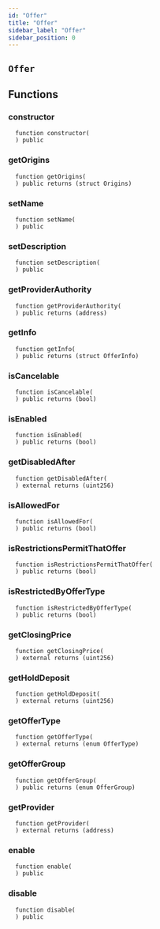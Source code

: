 ```yaml
---
id: "Offer"
title: "Offer"
sidebar_label: "Offer"
sidebar_position: 0
---
```

[Ballot]: Ballot.md#Ballot
[Ballot-superpro-contract-ISuperpro]: Ballot.md#Ballot-superpro-contract-ISuperpro
[Ballot-info-struct-BallotInfo]: Ballot.md#Ballot-info-struct-BallotInfo
[Ballot-voters-struct-VoterInfo--]: Ballot.md#Ballot-voters-struct-VoterInfo--
[Ballot-userVote-mapping-address----uint256-]: Ballot.md#Ballot-userVote-mapping-address----uint256-
[Ballot-constructor-address-address-uint256-struct-ModifyRequest-]: Ballot.md#Ballot-constructor-address-address-uint256-struct-ModifyRequest-
[Ballot-vote-bool-]: Ballot.md#Ballot-vote-bool-
[Ballot-getInfo--]: Ballot.md#Ballot-getInfo--
[Ballot-setState-enum-BallotState-enum-BallotStateReason-]: Ballot.md#Ballot-setState-enum-BallotState-enum-BallotStateReason-
[Ballot-NewVote-address-bool-]: Ballot.md#Ballot-NewVote-address-bool-
[Offer]: #Offer
[Offer-onlyProviderActionAccount--]: #Offer-onlyProviderActionAccount--
[Offer-superpro-contract-ISuperpro]: #Offer-superpro-contract-ISuperpro
[Offer-providers-contract-IProviderRegistry]: #Offer-providers-contract-IProviderRegistry
[Offer-valueOffersFactory-contract-IValueOffersFactory]: #Offer-valueOffersFactory-contract-IValueOffersFactory
[Offer-provider-address]: #Offer-provider-address
[Offer-externalId-bytes32]: #Offer-externalId-bytes32
[Offer-info-struct-OfferInfo]: #Offer-info-struct-OfferInfo
[Offer-origins-struct-Origins]: #Offer-origins-struct-Origins
[Offer-restrictions-mapping-enum-OfferType----struct-AddressHashSet-]: #Offer-restrictions-mapping-enum-OfferType----struct-AddressHashSet-
[Offer-typesRestrictions-mapping-enum-OfferType----bool-]: #Offer-typesRestrictions-mapping-enum-OfferType----bool-
[Offer-constructor-address-address-address-struct-OfferInfo-bytes32-]: #Offer-constructor-address-address-address-struct-OfferInfo-bytes32-
[Offer-getOrigins--]: #Offer-getOrigins--
[Offer-setName-string-]: #Offer-setName-string-
[Offer-setDescription-string-]: #Offer-setDescription-string-
[Offer-getProviderAuthority--]: #Offer-getProviderAuthority--
[Offer-getInfo--]: #Offer-getInfo--
[Offer-isCancelable--]: #Offer-isCancelable--
[Offer-isEnabled--]: #Offer-isEnabled--
[Offer-getDisabledAfter--]: #Offer-getDisabledAfter--
[Offer-isAllowedFor-address-]: #Offer-isAllowedFor-address-
[Offer-isRestrictionsPermitThatOffer-address-]: #Offer-isRestrictionsPermitThatOffer-address-
[Offer-isRestrictedByOfferType-enum-OfferType-]: #Offer-isRestrictedByOfferType-enum-OfferType-
[Offer-getClosingPrice-uint256-uint256-]: #Offer-getClosingPrice-uint256-uint256-
[Offer-getHoldDeposit--]: #Offer-getHoldDeposit--
[Offer-getOfferType--]: #Offer-getOfferType--
[Offer-getOfferGroup--]: #Offer-getOfferGroup--
[Offer-getProvider--]: #Offer-getProvider--
[Offer-enable--]: #Offer-enable--
[Offer-disable--]: #Offer-disable--
[OffersFactory]: OffersFactory.md#OffersFactory
[OffersFactory-superpro-contract-ISuperpro]: OffersFactory.md#OffersFactory-superpro-contract-ISuperpro
[OffersFactory-offers-address--]: OffersFactory.md#OffersFactory-offers-address--
[OffersFactory-offersProvider-mapping-address----address-]: OffersFactory.md#OffersFactory-offersProvider-mapping-address----address-
[OffersFactory-constructor-address-]: OffersFactory.md#OffersFactory-constructor-address-
[OffersFactory-create-address-struct-OfferInfo-bytes32-]: OffersFactory.md#OffersFactory-create-address-struct-OfferInfo-bytes32-
[OffersFactory-getOffers--]: OffersFactory.md#OffersFactory-getOffers--
[OffersFactory-getOffersProvider-address-]: OffersFactory.md#OffersFactory-getOffersProvider-address-
[OffersFactory-OfferCreated-address-]: OffersFactory.md#OffersFactory-OfferCreated-address-
[Order]: Order.md#Order
[Order-onlyProviderActionAccount--]: Order.md#Order-onlyProviderActionAccount--
[Order-onlyConsumer--]: Order.md#Order-onlyConsumer--
[Order-parentOrder-address]: Order.md#Order-parentOrder-address
[Order-consumer-address]: Order.md#Order-consumer-address
[Order-startDate-uint256]: Order.md#Order-startDate-uint256
[Order-subOrders-address--]: Order.md#Order-subOrders-address--
[Order-externalId-bytes32]: Order.md#Order-externalId-bytes32
[Order-orderInfo-struct-OrderInfo]: Order.md#Order-orderInfo-struct-OrderInfo
[Order-orderResult-struct-OrderResult]: Order.md#Order-orderResult-struct-OrderResult
[Order-offerType-enum-OfferType]: Order.md#Order-offerType-enum-OfferType
[Order-origins-struct-Origins]: Order.md#Order-origins-struct-Origins
[Order-superpro-contract-ISuperpro]: Order.md#Order-superpro-contract-ISuperpro
[Order-changeWithdrawn-bool]: Order.md#Order-changeWithdrawn-bool
[Order-profitWithdrawn-bool]: Order.md#Order-profitWithdrawn-bool
[Order-suborderGroupCount-mapping-enum-OfferGroup----uint256-]: Order.md#Order-suborderGroupCount-mapping-enum-OfferGroup----uint256-
[Order-inputOffersTypesCount-mapping-enum-OfferType----uint256-]: Order.md#Order-inputOffersTypesCount-mapping-enum-OfferType----uint256-
[Order-constructor-address-address-address-struct-OrderInfo-uint256-bool-bytes32-]: Order.md#Order-constructor-address-address-address-struct-OrderInfo-uint256-bool-bytes32-
[Order-getOrigins--]: Order.md#Order-getOrigins--
[Order-start--]: Order.md#Order-start--
[Order-updateStatusFromSuborders-address-enum-OrderStatus-]: Order.md#Order-updateStatusFromSuborders-address-enum-OrderStatus-
[Order-complete-enum-OrderStatus-string-string-]: Order.md#Order-complete-enum-OrderStatus-string-string-
[Order-cancelOrder--]: Order.md#Order-cancelOrder--
[Order-isCompleted--]: Order.md#Order-isCompleted--
[Order-isReadyForProcessing--]: Order.md#Order-isReadyForProcessing--
[Order-setProcessingStatus--]: Order.md#Order-setProcessingStatus--
[Order-updateStatus-enum-OrderStatus-uint256-]: Order.md#Order-updateStatus-enum-OrderStatus-uint256-
[Order-getOrderInfo--]: Order.md#Order-getOrderInfo--
[Order-getOrderResult--]: Order.md#Order-getOrderResult--
[Order-getSubOrders--]: Order.md#Order-getSubOrders--
[Order-getChangeWithdrawn--]: Order.md#Order-getChangeWithdrawn--
[Order-getProfitWithdrawn--]: Order.md#Order-getProfitWithdrawn--
[Order-getConsumer--]: Order.md#Order-getConsumer--
[Order-getOrderPrice--]: Order.md#Order-getOrderPrice--
[Order-getParentOrder--]: Order.md#Order-getParentOrder--
[Order-createSubOrder-struct-OrderInfo-bool-bytes32-]: Order.md#Order-createSubOrder-struct-OrderInfo-bool-bytes32-
[Order-withdrawProfit--]: Order.md#Order-withdrawProfit--
[Order-withdrawChange--]: Order.md#Order-withdrawChange--
[Order-getExteranlId--]: Order.md#Order-getExteranlId--
[Order-OrderStatusUpdated-address-enum-OrderStatus-]: Order.md#Order-OrderStatusUpdated-address-enum-OrderStatus-
[Order-SubOrderCreated-address-]: Order.md#Order-SubOrderCreated-address-
[OrdersFactory]: OrdersFactory.md#OrdersFactory
[OrdersFactory-onlyOrder-uint256-]: OrdersFactory.md#OrdersFactory-onlyOrder-uint256-
[OrdersFactory-orderConsumer-mapping-address----address-]: OrdersFactory.md#OrdersFactory-orderConsumer-mapping-address----address-
[OrdersFactory-orderHoldDeposits-mapping-address----uint256-]: OrdersFactory.md#OrdersFactory-orderHoldDeposits-mapping-address----uint256-
[OrdersFactory-orderBlockingSuborders-mapping-address----mapping-address----uint256--]: OrdersFactory.md#OrdersFactory-orderBlockingSuborders-mapping-address----mapping-address----uint256--
[OrdersFactory-orderBlockingSubordersCount-mapping-address----uint256-]: OrdersFactory.md#OrdersFactory-orderBlockingSubordersCount-mapping-address----uint256-
[OrdersFactory-allOrders-address--]: OrdersFactory.md#OrdersFactory-allOrders-address--
[OrdersFactory-superpro-contract-ISuperpro]: OrdersFactory.md#OrdersFactory-superpro-contract-ISuperpro
[OrdersFactory-constructor-address-]: OrdersFactory.md#OrdersFactory-constructor-address-
[OrdersFactory-create-struct-OrderInfo-uint256-bool-bytes32-]: OrdersFactory.md#OrdersFactory-create-struct-OrderInfo-uint256-bool-bytes32-
[OrdersFactory-refillOrder-address-uint256-]: OrdersFactory.md#OrdersFactory-refillOrder-address-uint256-
[OrdersFactory-addSubOrder-address-uint256-struct-OrderInfo-bool-bytes32-]: OrdersFactory.md#OrdersFactory-addSubOrder-address-uint256-struct-OrderInfo-bool-bytes32-
[OrdersFactory-onOrderCompleted-address-bool-]: OrdersFactory.md#OrdersFactory-onOrderCompleted-address-bool-
[OrdersFactory-transferProfit-uint256-address-]: OrdersFactory.md#OrdersFactory-transferProfit-uint256-address-
[OrdersFactory-transferChange-uint256-]: OrdersFactory.md#OrdersFactory-transferChange-uint256-
[OrdersFactory-isValidOrder-address-]: OrdersFactory.md#OrdersFactory-isValidOrder-address-
[OrdersFactory-listAll--]: OrdersFactory.md#OrdersFactory-listAll--
[OrdersFactory-getOrderHoldDeposit-address-]: OrdersFactory.md#OrdersFactory-getOrderHoldDeposit-address-
[OrdersFactory-getOrderBlockingSubordersCount-address-]: OrdersFactory.md#OrdersFactory-getOrderBlockingSubordersCount-address-
[OrdersFactory-OrderCreated-address-]: OrdersFactory.md#OrdersFactory-OrderCreated-address-
[Provider]: Provider.md#Provider
[Provider-onlyAuthority--]: Provider.md#Provider-onlyAuthority--
[Provider-onlyTeeOffersFactory--]: Provider.md#Provider-onlyTeeOffersFactory--
[Provider-onlyOffersFactory--]: Provider.md#Provider-onlyOffersFactory--
[Provider-superpro-contract-ISuperpro]: Provider.md#Provider-superpro-contract-ISuperpro
[Provider-auth-address]: Provider.md#Provider-auth-address
[Provider-externalId-bytes32]: Provider.md#Provider-externalId-bytes32
[Provider-violationRate-uint256]: Provider.md#Provider-violationRate-uint256
[Provider-offers-struct-ProviderOffers]: Provider.md#Provider-offers-struct-ProviderOffers
[Provider-info-struct-ProviderInfo]: Provider.md#Provider-info-struct-ProviderInfo
[Provider-origins-struct-Origins]: Provider.md#Provider-origins-struct-Origins
[Provider-constructor-address-address-struct-ProviderInfo-bytes32-]: Provider.md#Provider-constructor-address-address-struct-ProviderInfo-bytes32-
[Provider-getOrigins--]: Provider.md#Provider-getOrigins--
[Provider-addOffer-address-]: Provider.md#Provider-addOffer-address-
[Provider-setOfferState-bool-uint256-]: Provider.md#Provider-setOfferState-bool-uint256-
[Provider-modify-struct-ProviderInfo-]: Provider.md#Provider-modify-struct-ProviderInfo-
[Provider-incrViolationRate--]: Provider.md#Provider-incrViolationRate--
[Provider-gc--]: Provider.md#Provider-gc--
[Provider-getAuth--]: Provider.md#Provider-getAuth--
[Provider-getTokenReceiver--]: Provider.md#Provider-getTokenReceiver--
[Provider-getActionAccount--]: Provider.md#Provider-getActionAccount--
[Provider-getInfo--]: Provider.md#Provider-getInfo--
[Provider-getViolationRate--]: Provider.md#Provider-getViolationRate--
[Provider-getTargetSecDepo-uint256-]: Provider.md#Provider-getTargetSecDepo-uint256-
[Provider-valueEnabledRecently--]: Provider.md#Provider-valueEnabledRecently--
[Provider-teeEnabledRecently--]: Provider.md#Provider-teeEnabledRecently--
[Provider-getValueOffers--]: Provider.md#Provider-getValueOffers--
[Provider-getTeeOffers--]: Provider.md#Provider-getTeeOffers--
[Provider-hasEnabledOffers--]: Provider.md#Provider-hasEnabledOffers--
[Provider-getOffersState--]: Provider.md#Provider-getOffersState--
[Provider-getExteranlId--]: Provider.md#Provider-getExteranlId--
[ProviderRegistry]: ProviderRegistry.md#ProviderRegistry
[ProviderRegistry-onlyNotRegistred--]: ProviderRegistry.md#ProviderRegistry-onlyNotRegistred--
[ProviderRegistry-onlyConsensus--]: ProviderRegistry.md#ProviderRegistry-onlyConsensus--
[ProviderRegistry-superpro-contract-ISuperpro]: ProviderRegistry.md#ProviderRegistry-superpro-contract-ISuperpro
[ProviderRegistry-providersInfo-mapping-address----address-]: ProviderRegistry.md#ProviderRegistry-providersInfo-mapping-address----address-
[ProviderRegistry-providersInfoList-address--]: ProviderRegistry.md#ProviderRegistry-providersInfoList-address--
[ProviderRegistry-constructor-address-]: ProviderRegistry.md#ProviderRegistry-constructor-address-
[ProviderRegistry-register-struct-ProviderInfo-bytes32-]: ProviderRegistry.md#ProviderRegistry-register-struct-ProviderInfo-bytes32-
[ProviderRegistry-get-address-]: ProviderRegistry.md#ProviderRegistry-get-address-
[ProviderRegistry-refillSecurityDepo-uint256-]: ProviderRegistry.md#ProviderRegistry-refillSecurityDepo-uint256-
[ProviderRegistry-returnSecurityDepo-uint256-]: ProviderRegistry.md#ProviderRegistry-returnSecurityDepo-uint256-
[ProviderRegistry-listAll--]: ProviderRegistry.md#ProviderRegistry-listAll--
[ProviderRegistry-checkRegistration-address-]: ProviderRegistry.md#ProviderRegistry-checkRegistration-address-
[ProviderRegistry-hasEnoughSecurityDeposit-address-]: ProviderRegistry.md#ProviderRegistry-hasEnoughSecurityDeposit-address-
[ProviderRegistry-chargePenalty-address-uint256-]: ProviderRegistry.md#ProviderRegistry-chargePenalty-address-uint256-
[ProviderRegistry-getSecurityDeposit-address-]: ProviderRegistry.md#ProviderRegistry-getSecurityDeposit-address-
[ProviderRegistry-ProviderRegistred-address-]: ProviderRegistry.md#ProviderRegistry-ProviderRegistred-address-
[Ratings]: Ratings.md#Ratings
[Staking]: Staking.md#Staking
[Staking-superpro-contract-ISuperpro]: Staking.md#Staking-superpro-contract-ISuperpro
[Staking-stakes-mapping-address----struct-StakeInfo-]: Staking.md#Staking-stakes-mapping-address----struct-StakeInfo-
[Staking-userLockedTokens-mapping-address----mapping-enum-ContractName----struct-LockedTokens--]: Staking.md#Staking-userLockedTokens-mapping-address----mapping-enum-ContractName----struct-LockedTokens--
[Staking-constructor-address-]: Staking.md#Staking-constructor-address-
[Staking-stake-uint256-]: Staking.md#Staking-stake-uint256-
[Staking-stakeFor-address-uint256-]: Staking.md#Staking-stakeFor-address-uint256-
[Staking-unstake-uint256-]: Staking.md#Staking-unstake-uint256-
[Staking-lock-address-uint256-uint256-]: Staking.md#Staking-lock-address-uint256-uint256-
[Staking-unlock-address-uint256-]: Staking.md#Staking-unlock-address-uint256-
[Staking-confiscateFrom-address-uint256-]: Staking.md#Staking-confiscateFrom-address-uint256-
[Staking-getStakeInfo-address-]: Staking.md#Staking-getStakeInfo-address-
[Staking-getLockInfo-address-enum-ContractName-]: Staking.md#Staking-getLockInfo-address-enum-ContractName-
[Superpro]: Superpro.md#Superpro
[Superpro-onlyIfInitializated--]: Superpro.md#Superpro-onlyIfInitializated--
[Superpro-owner-address]: Superpro.md#Superpro-owner-address
[Superpro-contracts-mapping-enum-ContractName----address-]: Superpro.md#Superpro-contracts-mapping-enum-ContractName----address-
[Superpro-params-mapping-enum-ParamName----uint256-]: Superpro.md#Superpro-params-mapping-enum-ParamName----uint256-
[Superpro-init-struct-SuperproConfig-]: Superpro.md#Superpro-init-struct-SuperproConfig-
[Superpro-getLatestSuperpro--]: Superpro.md#Superpro-getLatestSuperpro--
[Superpro-getNameByAddress-address-]: Superpro.md#Superpro-getNameByAddress-address-
[Superpro-setAddress-enum-ContractName-address-]: Superpro.md#Superpro-setAddress-enum-ContractName-address-
[Superpro-getAddress-enum-ContractName-]: Superpro.md#Superpro-getAddress-enum-ContractName-
[Superpro-setParam-enum-ParamName-uint256-]: Superpro.md#Superpro-setParam-enum-ParamName-uint256-
[Superpro-getParam-enum-ParamName-]: Superpro.md#Superpro-getParam-enum-ParamName-
[SuperproToken]: SuperproToken.md#SuperproToken
[SuperproToken-superpro-contract-ISuperpro]: SuperproToken.md#SuperproToken-superpro-contract-ISuperpro
[SuperproToken-constructor-address-uint256-string-string-]: SuperproToken.md#SuperproToken-constructor-address-uint256-string-string-
[SuperproToken-mint-address-uint256-]: SuperproToken.md#SuperproToken-mint-address-uint256-
[TeeOffer]: TeeOffer.md#TeeOffer
[TeeOffer-onlyProviderActionAccount--]: TeeOffer.md#TeeOffer-onlyProviderActionAccount--
[TeeOffer-onlyTeeOffersFactory--]: TeeOffer.md#TeeOffer-onlyTeeOffersFactory--
[TeeOffer-notBlocked--]: TeeOffer.md#TeeOffer-notBlocked--
[TeeOffer-provider-address]: TeeOffer.md#TeeOffer-provider-address
[TeeOffer-violationRate-uint8]: TeeOffer.md#TeeOffer-violationRate-uint8
[TeeOffer-disabledAfter-uint256]: TeeOffer.md#TeeOffer-disabledAfter-uint256
[TeeOffer-externalId-bytes32]: TeeOffer.md#TeeOffer-externalId-bytes32
[TeeOffer-info-struct-TeeOfferInfo]: TeeOffer.md#TeeOffer-info-struct-TeeOfferInfo
[TeeOffer-origins-struct-Origins]: TeeOffer.md#TeeOffer-origins-struct-Origins
[TeeOffer-superpro-contract-ISuperpro]: TeeOffer.md#TeeOffer-superpro-contract-ISuperpro
[TeeOffer-tcbLocked-mapping-address----struct-LockedTokens-]: TeeOffer.md#TeeOffer-tcbLocked-mapping-address----struct-LockedTokens-
[TeeOffer-tcbAddedTime-mapping-address----uint256-]: TeeOffer.md#TeeOffer-tcbAddedTime-mapping-address----uint256-
[TeeOffer-totalLocked-uint256]: TeeOffer.md#TeeOffer-totalLocked-uint256
[TeeOffer-tlbAddedTime-uint256]: TeeOffer.md#TeeOffer-tlbAddedTime-uint256
[TeeOffer-constructor-address-address-address-struct-TeeOfferInfo-bytes32-]: TeeOffer.md#TeeOffer-constructor-address-address-address-struct-TeeOfferInfo-bytes32-
[TeeOffer-getOrigins--]: TeeOffer.md#TeeOffer-getOrigins--
[TeeOffer-setName-string-]: TeeOffer.md#TeeOffer-setName-string-
[TeeOffer-setDescription-string-]: TeeOffer.md#TeeOffer-setDescription-string-
[TeeOffer-setKeys-string-]: TeeOffer.md#TeeOffer-setKeys-string-
[TeeOffer-enable--]: TeeOffer.md#TeeOffer-enable--
[TeeOffer-disable--]: TeeOffer.md#TeeOffer-disable--
[TeeOffer-addTlb-string-]: TeeOffer.md#TeeOffer-addTlb-string-
[TeeOffer-addTcb-address-]: TeeOffer.md#TeeOffer-addTcb-address-
[TeeOffer-blockOffer--]: TeeOffer.md#TeeOffer-blockOffer--
[TeeOffer-lock-address-uint256-]: TeeOffer.md#TeeOffer-lock-address-uint256-
[TeeOffer-unlock-address-uint256-]: TeeOffer.md#TeeOffer-unlock-address-uint256-
[TeeOffer-incrViolationRate--]: TeeOffer.md#TeeOffer-incrViolationRate--
[TeeOffer-getClosingPrice-uint256-uint256-]: TeeOffer.md#TeeOffer-getClosingPrice-uint256-uint256-
[TeeOffer-isCancelable--]: TeeOffer.md#TeeOffer-isCancelable--
[TeeOffer-isEnabled--]: TeeOffer.md#TeeOffer-isEnabled--
[TeeOffer-getLastTlbAddedTime--]: TeeOffer.md#TeeOffer-getLastTlbAddedTime--
[TeeOffer-getLastTcbAddedTime--]: TeeOffer.md#TeeOffer-getLastTcbAddedTime--
[TeeOffer-getDisabledAfter--]: TeeOffer.md#TeeOffer-getDisabledAfter--
[TeeOffer-hasTcb-address-]: TeeOffer.md#TeeOffer-hasTcb-address-
[TeeOffer-getLockInfo-address-]: TeeOffer.md#TeeOffer-getLockInfo-address-
[TeeOffer-getTotalLocked--]: TeeOffer.md#TeeOffer-getTotalLocked--
[TeeOffer-getViolationRate--]: TeeOffer.md#TeeOffer-getViolationRate--
[TeeOffer-getTcb--]: TeeOffer.md#TeeOffer-getTcb--
[TeeOffer-getTlb--]: TeeOffer.md#TeeOffer-getTlb--
[TeeOffer-get--]: TeeOffer.md#TeeOffer-get--
[TeeOffer-getInfo--]: TeeOffer.md#TeeOffer-getInfo--
[TeeOffer-getLastTcbReward--]: TeeOffer.md#TeeOffer-getLastTcbReward--
[TeeOffer-getProvider--]: TeeOffer.md#TeeOffer-getProvider--
[TeeOffer-getOfferType--]: TeeOffer.md#TeeOffer-getOfferType--
[TeeOffer-getOfferGroup--]: TeeOffer.md#TeeOffer-getOfferGroup--
[TeeOffer-getHoldDeposit--]: TeeOffer.md#TeeOffer-getHoldDeposit--
[TeeOffer-isAllowedFor-address-]: TeeOffer.md#TeeOffer-isAllowedFor-address-
[TeeOffer-isRestrictionsPermitThatOffer-address-]: TeeOffer.md#TeeOffer-isRestrictionsPermitThatOffer-address-
[TeeOffer-isRestrictedByOfferType-enum-OfferType-]: TeeOffer.md#TeeOffer-isRestrictedByOfferType-enum-OfferType-
[TeeOffersFactory]: TeeOffersFactory.md#TeeOffersFactory
[TeeOffersFactory-onlyConsensus--]: TeeOffersFactory.md#TeeOffersFactory-onlyConsensus--
[TeeOffersFactory-superpro-contract-ISuperpro]: TeeOffersFactory.md#TeeOffersFactory-superpro-contract-ISuperpro
[TeeOffersFactory-teeOffers-address--]: TeeOffersFactory.md#TeeOffersFactory-teeOffers-address--
[TeeOffersFactory-deviceIDs-mapping-bytes32----address-]: TeeOffersFactory.md#TeeOffersFactory-deviceIDs-mapping-bytes32----address-
[TeeOffersFactory-offersProvider-mapping-address----address-]: TeeOffersFactory.md#TeeOffersFactory-offersProvider-mapping-address----address-
[TeeOffersFactory-constructor-address-]: TeeOffersFactory.md#TeeOffersFactory-constructor-address-
[TeeOffersFactory-create-address-struct-TeeOfferInfo-bytes32-]: TeeOffersFactory.md#TeeOffersFactory-create-address-struct-TeeOfferInfo-bytes32-
[TeeOffersFactory-addTcb-address-]: TeeOffersFactory.md#TeeOffersFactory-addTcb-address-
[TeeOffersFactory-blockDevice-address-]: TeeOffersFactory.md#TeeOffersFactory-blockDevice-address-
[TeeOffersFactory-lockTcbReward-address-uint256-]: TeeOffersFactory.md#TeeOffersFactory-lockTcbReward-address-uint256-
[TeeOffersFactory-unlockTcbReward-address-uint256-]: TeeOffersFactory.md#TeeOffersFactory-unlockTcbReward-address-uint256-
[TeeOffersFactory-calcReparation-address-]: TeeOffersFactory.md#TeeOffersFactory-calcReparation-address-
[TeeOffersFactory-chargeReparation-address-uint256-]: TeeOffersFactory.md#TeeOffersFactory-chargeReparation-address-uint256-
[TeeOffersFactory-checkTcb-address-]: TeeOffersFactory.md#TeeOffersFactory-checkTcb-address-
[TeeOffersFactory-getOffersProvider-address-]: TeeOffersFactory.md#TeeOffersFactory-getOffersProvider-address-
[TeeOffersFactory-listAll--]: TeeOffersFactory.md#TeeOffersFactory-listAll--
[TeeOffersFactory-TeeOfferCreated-address-]: TeeOffersFactory.md#TeeOffersFactory-TeeOfferCreated-address-
[Voting]: Voting.md#Voting
[Voting-superpro-contract-ISuperpro]: Voting.md#Voting-superpro-contract-ISuperpro
[Voting-ballots-address--]: Voting.md#Voting-ballots-address--
[Voting-ballotsIndex-mapping-address----uint256-]: Voting.md#Voting-ballotsIndex-mapping-address----uint256-
[Voting-usersBallots-mapping-address----address---]: Voting.md#Voting-usersBallots-mapping-address----address---
[Voting-usersHoldedVotes-mapping-address----uint256-]: Voting.md#Voting-usersHoldedVotes-mapping-address----uint256-
[Voting-totalHoldedVotes-uint256]: Voting.md#Voting-totalHoldedVotes-uint256
[Voting-constructor-contract-ISuperpro-]: Voting.md#Voting-constructor-contract-ISuperpro-
[Voting-hold-uint256-]: Voting.md#Voting-hold-uint256-
[Voting-unhold-uint256-]: Voting.md#Voting-unhold-uint256-
[Voting-getUserHoldedVotesCount-address-]: Voting.md#Voting-getUserHoldedVotesCount-address-
[Voting-getTotalHoldedVotes--]: Voting.md#Voting-getTotalHoldedVotes--
[Voting-createBallotForAddressUpdate-enum-ContractName-address-]: Voting.md#Voting-createBallotForAddressUpdate-enum-ContractName-address-
[Voting-createBallotForParamUpdate-enum-ParamName-uint256-]: Voting.md#Voting-createBallotForParamUpdate-enum-ParamName-uint256-
[Voting-getUserBallots-address-]: Voting.md#Voting-getUserBallots-address-
[Voting-getBallots--]: Voting.md#Voting-getBallots--
[Voting-resolve-address-]: Voting.md#Voting-resolve-address-
[Voting-BallotCreated-address-]: Voting.md#Voting-BallotCreated-address-
[Consensus]: consensus/Consensus.md#Consensus
[Consensus-superpro-contract-ISuperpro]: consensus/Consensus.md#Consensus-superpro-contract-ISuperpro
[Consensus-initedBlocks-mapping-address----address-]: consensus/Consensus.md#Consensus-initedBlocks-mapping-address----address-
[Consensus-timeInited-mapping-address----uint256-]: consensus/Consensus.md#Consensus-timeInited-mapping-address----uint256-
[Consensus-constructor-address-]: consensus/Consensus.md#Consensus-constructor-address-
[Consensus-initTcb-address-]: consensus/Consensus.md#Consensus-initTcb-address-
[Consensus-claimRewards-address-]: consensus/Consensus.md#Consensus-claimRewards-address-
[Consensus-unlockRewards-address-uint256-]: consensus/Consensus.md#Consensus-unlockRewards-address-uint256-
[Consensus-addToSupply-address-]: consensus/Consensus.md#Consensus-addToSupply-address-
[Consensus-getInitedTcb-address-]: consensus/Consensus.md#Consensus-getInitedTcb-address-
[Consensus-getTimeInited-address-]: consensus/Consensus.md#Consensus-getTimeInited-address-
[Consensus-TCBInited-address-]: consensus/Consensus.md#Consensus-TCBInited-address-
[Epochs]: consensus/Epochs.md#Epochs
[Epochs-OnlyConsensus--]: consensus/Epochs.md#Epochs-OnlyConsensus--
[Epochs-superpro-contract-ISuperpro]: consensus/Epochs.md#Epochs-superpro-contract-ISuperpro
[Epochs-epochs-struct-Epoch--]: consensus/Epochs.md#Epochs-epochs-struct-Epoch--
[Epochs-constructor-address-]: consensus/Epochs.md#Epochs-constructor-address-
[Epochs-add-address-]: consensus/Epochs.md#Epochs-add-address-
[Epochs-makeReparation-address-uint256-]: consensus/Epochs.md#Epochs-makeReparation-address-uint256-
[Epochs-getReward-address-]: consensus/Epochs.md#Epochs-getReward-address-
[Epochs-getReparationBonus-address-]: consensus/Epochs.md#Epochs-getReparationBonus-address-
[Epochs-count--]: consensus/Epochs.md#Epochs-count--
[Epochs-getEpoch-uint256-]: consensus/Epochs.md#Epochs-getEpoch-uint256-
[LastBlocks]: consensus/LastBlocks.md#LastBlocks
[LastBlocks-OnlyConsensus--]: consensus/LastBlocks.md#LastBlocks-OnlyConsensus--
[LastBlocks-superpro-contract-ISuperpro]: consensus/LastBlocks.md#LastBlocks-superpro-contract-ISuperpro
[LastBlocks-tcbs-struct-AddressHashSet]: consensus/LastBlocks.md#LastBlocks-tcbs-struct-AddressHashSet
[LastBlocks-tee-mapping-address----address-]: consensus/LastBlocks.md#LastBlocks-tee-mapping-address----address-
[LastBlocks-tcbTime-mapping-address----uint256-]: consensus/LastBlocks.md#LastBlocks-tcbTime-mapping-address----uint256-
[LastBlocks-constructor-address-]: consensus/LastBlocks.md#LastBlocks-constructor-address-
[LastBlocks-count--]: consensus/LastBlocks.md#LastBlocks-count--
[LastBlocks-getCreatedTime-address-]: consensus/LastBlocks.md#LastBlocks-getCreatedTime-address-
[LastBlocks-add-address-]: consensus/LastBlocks.md#LastBlocks-add-address-
[LastBlocks-addMany-address---]: consensus/LastBlocks.md#LastBlocks-addMany-address---
[LastBlocks-remove-address-]: consensus/LastBlocks.md#LastBlocks-remove-address-
[LastBlocks-gc--]: consensus/LastBlocks.md#LastBlocks-gc--
[LastBlocks-getRandomL1-address-]: consensus/LastBlocks.md#LastBlocks-getRandomL1-address-
[LastBlocks-listAll--]: consensus/LastBlocks.md#LastBlocks-listAll--
[Suspicious]: consensus/Suspicious.md#Suspicious
[Suspicious-OnlyConsensus--]: consensus/Suspicious.md#Suspicious-OnlyConsensus--
[Suspicious-suspiciousTCB-struct-AddressHashSet]: consensus/Suspicious.md#Suspicious-suspiciousTCB-struct-AddressHashSet
[Suspicious-superpro-contract-ISuperpro]: consensus/Suspicious.md#Suspicious-superpro-contract-ISuperpro
[Suspicious-constructor-address-]: consensus/Suspicious.md#Suspicious-constructor-address-
[Suspicious-add-address-]: consensus/Suspicious.md#Suspicious-add-address-
[Suspicious-addMany-address---]: consensus/Suspicious.md#Suspicious-addMany-address---
[Suspicious-remove-address-]: consensus/Suspicious.md#Suspicious-remove-address-
[Suspicious-removeMany-address---]: consensus/Suspicious.md#Suspicious-removeMany-address---
[Suspicious-getRandomL2-address-uint16-]: consensus/Suspicious.md#Suspicious-getRandomL2-address-uint16-
[Suspicious-listAll--]: consensus/Suspicious.md#Suspicious-listAll--
[Suspicious-count--]: consensus/Suspicious.md#Suspicious-count--
[TCB]: consensus/TCB.md#TCB
[TCB-onlySuspicious--]: consensus/TCB.md#TCB-onlySuspicious--
[TCB-onlyLastBlocks--]: consensus/TCB.md#TCB-onlyLastBlocks--
[TCB-onlyConsensus--]: consensus/TCB.md#TCB-onlyConsensus--
[TCB-onlyEpochs--]: consensus/TCB.md#TCB-onlyEpochs--
[TCB-onlyActionAccount--]: consensus/TCB.md#TCB-onlyActionAccount--
[TCB-superpro-contract-ISuperpro]: consensus/TCB.md#TCB-superpro-contract-ISuperpro
[TCB-quote-string]: consensus/TCB.md#TCB-quote-string
[TCB-publicData-struct-TcbPublicData]: consensus/TCB.md#TCB-publicData-struct-TcbPublicData
[TCB-utilData-struct-TcbUtilityData]: consensus/TCB.md#TCB-utilData-struct-TcbUtilityData
[TCB-status-enum-TcbStatus]: consensus/TCB.md#TCB-status-enum-TcbStatus
[TCB-epoch-struct-TcbEpochInfo]: consensus/TCB.md#TCB-epoch-struct-TcbEpochInfo
[TCB-constructor-uint256-uint256-address-address-]: consensus/TCB.md#TCB-constructor-uint256-uint256-address-address-
[TCB-addToCheckL1-address---]: consensus/TCB.md#TCB-addToCheckL1-address---
[TCB-addToCheckL2-address---]: consensus/TCB.md#TCB-addToCheckL2-address---
[TCB-addMarks-enum-LType-uint8---]: consensus/TCB.md#TCB-addMarks-enum-LType-uint8---
[TCB-complete--]: consensus/TCB.md#TCB-complete--
[TCB-incrPositive--]: consensus/TCB.md#TCB-incrPositive--
[TCB-incrNegative--]: consensus/TCB.md#TCB-incrNegative--
[TCB-resetMarks--]: consensus/TCB.md#TCB-resetMarks--
[TCB-makeBun--]: consensus/TCB.md#TCB-makeBun--
[TCB-addData-uint256-string-bytes32-string-]: consensus/TCB.md#TCB-addData-uint256-string-bytes32-string-
[TCB-updPaidAmount-uint256-]: consensus/TCB.md#TCB-updPaidAmount-uint256-
[TCB-getTcbStatus--]: consensus/TCB.md#TCB-getTcbStatus--
[TCB-getPaidAmount--]: consensus/TCB.md#TCB-getPaidAmount--
[TCB-getPublicData--]: consensus/TCB.md#TCB-getPublicData--
[TCB-getQuote--]: consensus/TCB.md#TCB-getQuote--
[TCB-getOwnMarks--]: consensus/TCB.md#TCB-getOwnMarks--
[TCB-getBenchmark--]: consensus/TCB.md#TCB-getBenchmark--
[TCB-setEpoch-uint256-]: consensus/TCB.md#TCB-setEpoch-uint256-
[TCB-setEpochReparationMark-bool-]: consensus/TCB.md#TCB-setEpochReparationMark-bool-
[TCB-needL1toCompleted-uint256-]: consensus/TCB.md#TCB-needL1toCompleted-uint256-
[TCB-needL2toCompleted-uint256-]: consensus/TCB.md#TCB-needL2toCompleted-uint256-
[TCB-getL1Marks--]: consensus/TCB.md#TCB-getL1Marks--
[TCB-getL2Marks--]: consensus/TCB.md#TCB-getL2Marks--
[TCB-getL1--]: consensus/TCB.md#TCB-getL1--
[TCB-getL2--]: consensus/TCB.md#TCB-getL2--
[TCB-getEpochInfo--]: consensus/TCB.md#TCB-getEpochInfo--
[IConsensus]: interfaces/IConsensus.md#IConsensus
[IConsensus-claimRewards-address-]: interfaces/IConsensus.md#IConsensus-claimRewards-address-
[IConsensus-addToSupply-address-]: interfaces/IConsensus.md#IConsensus-addToSupply-address-
[IConsensus-unlockRewards-address-uint256-]: interfaces/IConsensus.md#IConsensus-unlockRewards-address-uint256-
[IConsensus-initTcb-address-]: interfaces/IConsensus.md#IConsensus-initTcb-address-
[IEpochs]: interfaces/IEpochs.md#IEpochs
[IEpochs-add-address-]: interfaces/IEpochs.md#IEpochs-add-address-
[IEpochs-makeReparation-address-uint256-]: interfaces/IEpochs.md#IEpochs-makeReparation-address-uint256-
[IEpochs-getReward-address-]: interfaces/IEpochs.md#IEpochs-getReward-address-
[IEpochs-getReparationBonus-address-]: interfaces/IEpochs.md#IEpochs-getReparationBonus-address-
[IEpochs-getEpoch-uint256-]: interfaces/IEpochs.md#IEpochs-getEpoch-uint256-
[ILastBlocks]: interfaces/ILastBlocks.md#ILastBlocks
[ILastBlocks-getCreatedTime-address-]: interfaces/ILastBlocks.md#ILastBlocks-getCreatedTime-address-
[ILastBlocks-count--]: interfaces/ILastBlocks.md#ILastBlocks-count--
[ILastBlocks-addMany-address---]: interfaces/ILastBlocks.md#ILastBlocks-addMany-address---
[ILastBlocks-add-address-]: interfaces/ILastBlocks.md#ILastBlocks-add-address-
[ILastBlocks-remove-address-]: interfaces/ILastBlocks.md#ILastBlocks-remove-address-
[IOffer]: interfaces/IOffer.md#IOffer
[IOffer-getHoldDeposit--]: interfaces/IOffer.md#IOffer-getHoldDeposit--
[IOffer-isAllowedFor-address-]: interfaces/IOffer.md#IOffer-isAllowedFor-address-
[IOffer-isRestrictionsPermitThatOffer-address-]: interfaces/IOffer.md#IOffer-isRestrictionsPermitThatOffer-address-
[IOffer-isRestrictedByOfferType-enum-OfferType-]: interfaces/IOffer.md#IOffer-isRestrictedByOfferType-enum-OfferType-
[IOffer-getClosingPrice-uint256-uint256-]: interfaces/IOffer.md#IOffer-getClosingPrice-uint256-uint256-
[IOffer-getOfferType--]: interfaces/IOffer.md#IOffer-getOfferType--
[IOffer-getOfferGroup--]: interfaces/IOffer.md#IOffer-getOfferGroup--
[IOffer-getProvider--]: interfaces/IOffer.md#IOffer-getProvider--
[IOffer-getDisabledAfter--]: interfaces/IOffer.md#IOffer-getDisabledAfter--
[IOffer-isCancelable--]: interfaces/IOffer.md#IOffer-isCancelable--
[IOffer-isEnabled--]: interfaces/IOffer.md#IOffer-isEnabled--
[IOffersFactory]: interfaces/IOffersFactory.md#IOffersFactory
[IOffersFactory-getOffersProvider-address-]: interfaces/IOffersFactory.md#IOffersFactory-getOffersProvider-address-
[IOrder]: interfaces/IOrder.md#IOrder
[IOrder-updateStatus-enum-OrderStatus-uint256-]: interfaces/IOrder.md#IOrder-updateStatus-enum-OrderStatus-uint256-
[IOrder-complete-enum-OrderStatus-string-string-]: interfaces/IOrder.md#IOrder-complete-enum-OrderStatus-string-string-
[IOrder-isCompleted--]: interfaces/IOrder.md#IOrder-isCompleted--
[IOrder-getConsumer--]: interfaces/IOrder.md#IOrder-getConsumer--
[IOrder-getParentOrder--]: interfaces/IOrder.md#IOrder-getParentOrder--
[IOrder-getOrderPrice--]: interfaces/IOrder.md#IOrder-getOrderPrice--
[IOrder-getOrderInfo--]: interfaces/IOrder.md#IOrder-getOrderInfo--
[IOrder-getOrderResult--]: interfaces/IOrder.md#IOrder-getOrderResult--
[IOrder-updateStatusFromSuborders-address-enum-OrderStatus-]: interfaces/IOrder.md#IOrder-updateStatusFromSuborders-address-enum-OrderStatus-
[IOrdersFactory]: interfaces/IOrdersFactory.md#IOrdersFactory
[IOrdersFactory-addSubOrder-address-uint256-struct-OrderInfo-bool-bytes32-]: interfaces/IOrdersFactory.md#IOrdersFactory-addSubOrder-address-uint256-struct-OrderInfo-bool-bytes32-
[IOrdersFactory-onOrderCompleted-address-bool-]: interfaces/IOrdersFactory.md#IOrdersFactory-onOrderCompleted-address-bool-
[IOrdersFactory-transferProfit-uint256-address-]: interfaces/IOrdersFactory.md#IOrdersFactory-transferProfit-uint256-address-
[IOrdersFactory-transferChange-uint256-]: interfaces/IOrdersFactory.md#IOrdersFactory-transferChange-uint256-
[IOrdersFactory-isValidOrder-address-]: interfaces/IOrdersFactory.md#IOrdersFactory-isValidOrder-address-
[IOrdersFactory-getOrderBlockingSubordersCount-address-]: interfaces/IOrdersFactory.md#IOrdersFactory-getOrderBlockingSubordersCount-address-
[IProvider]: interfaces/IProvider.md#IProvider
[IProvider-incrViolationRate--]: interfaces/IProvider.md#IProvider-incrViolationRate--
[IProvider-setOfferState-bool-uint256-]: interfaces/IProvider.md#IProvider-setOfferState-bool-uint256-
[IProvider-addOffer-address-]: interfaces/IProvider.md#IProvider-addOffer-address-
[IProvider-gc--]: interfaces/IProvider.md#IProvider-gc--
[IProvider-getAuth--]: interfaces/IProvider.md#IProvider-getAuth--
[IProvider-getTokenReceiver--]: interfaces/IProvider.md#IProvider-getTokenReceiver--
[IProvider-getActionAccount--]: interfaces/IProvider.md#IProvider-getActionAccount--
[IProvider-getInfo--]: interfaces/IProvider.md#IProvider-getInfo--
[IProvider-getViolationRate--]: interfaces/IProvider.md#IProvider-getViolationRate--
[IProvider-getTargetSecDepo-uint256-]: interfaces/IProvider.md#IProvider-getTargetSecDepo-uint256-
[IProvider-hasEnabledOffers--]: interfaces/IProvider.md#IProvider-hasEnabledOffers--
[IProviderRegistry]: interfaces/IProviderRegistry.md#IProviderRegistry
[IProviderRegistry-checkRegistration-address-]: interfaces/IProviderRegistry.md#IProviderRegistry-checkRegistration-address-
[IProviderRegistry-getSecurityDeposit-address-]: interfaces/IProviderRegistry.md#IProviderRegistry-getSecurityDeposit-address-
[IProviderRegistry-get-address-]: interfaces/IProviderRegistry.md#IProviderRegistry-get-address-
[IProviderRegistry-hasEnoughSecurityDeposit-address-]: interfaces/IProviderRegistry.md#IProviderRegistry-hasEnoughSecurityDeposit-address-
[IProviderRegistry-chargePenalty-address-uint256-]: interfaces/IProviderRegistry.md#IProviderRegistry-chargePenalty-address-uint256-
[IRatings]: interfaces/IRatings.md#IRatings
[IStaking]: interfaces/IStaking.md#IStaking
[IStaking-stake-uint256-]: interfaces/IStaking.md#IStaking-stake-uint256-
[IStaking-stakeFor-address-uint256-]: interfaces/IStaking.md#IStaking-stakeFor-address-uint256-
[IStaking-unstake-uint256-]: interfaces/IStaking.md#IStaking-unstake-uint256-
[IStaking-lock-address-uint256-uint256-]: interfaces/IStaking.md#IStaking-lock-address-uint256-uint256-
[IStaking-unlock-address-uint256-]: interfaces/IStaking.md#IStaking-unlock-address-uint256-
[IStaking-confiscateFrom-address-uint256-]: interfaces/IStaking.md#IStaking-confiscateFrom-address-uint256-
[IStaking-getStakeInfo-address-]: interfaces/IStaking.md#IStaking-getStakeInfo-address-
[IStaking-getLockInfo-address-enum-ContractName-]: interfaces/IStaking.md#IStaking-getLockInfo-address-enum-ContractName-
[ISuperpro]: interfaces/ISuperpro.md#ISuperpro
[ISuperpro-getLatestSuperpro--]: interfaces/ISuperpro.md#ISuperpro-getLatestSuperpro--
[ISuperpro-getNameByAddress-address-]: interfaces/ISuperpro.md#ISuperpro-getNameByAddress-address-
[ISuperpro-getAddress-enum-ContractName-]: interfaces/ISuperpro.md#ISuperpro-getAddress-enum-ContractName-
[ISuperpro-setAddress-enum-ContractName-address-]: interfaces/ISuperpro.md#ISuperpro-setAddress-enum-ContractName-address-
[ISuperpro-setParam-enum-ParamName-uint256-]: interfaces/ISuperpro.md#ISuperpro-setParam-enum-ParamName-uint256-
[ISuperpro-getParam-enum-ParamName-]: interfaces/ISuperpro.md#ISuperpro-getParam-enum-ParamName-
[ISuspicious]: interfaces/ISuspicious.md#ISuspicious
[ISuspicious-getRandomL2-address-uint16-]: interfaces/ISuspicious.md#ISuspicious-getRandomL2-address-uint16-
[ISuspicious-add-address-]: interfaces/ISuspicious.md#ISuspicious-add-address-
[ISuspicious-addMany-address---]: interfaces/ISuspicious.md#ISuspicious-addMany-address---
[ISuspicious-remove-address-]: interfaces/ISuspicious.md#ISuspicious-remove-address-
[ISuspicious-removeMany-address---]: interfaces/ISuspicious.md#ISuspicious-removeMany-address---
[ISuspicious-listAll--]: interfaces/ISuspicious.md#ISuspicious-listAll--
[ISuspicious-count--]: interfaces/ISuspicious.md#ISuspicious-count--
[ITCB]: interfaces/ITCB.md#ITCB
[ITCB-addData-uint256-string-bytes32-string-]: interfaces/ITCB.md#ITCB-addData-uint256-string-bytes32-string-
[ITCB-addToCheckL1-address---]: interfaces/ITCB.md#ITCB-addToCheckL1-address---
[ITCB-addToCheckL2-address---]: interfaces/ITCB.md#ITCB-addToCheckL2-address---
[ITCB-addMarks-enum-LType-uint8---]: interfaces/ITCB.md#ITCB-addMarks-enum-LType-uint8---
[ITCB-complete--]: interfaces/ITCB.md#ITCB-complete--
[ITCB-incrNegative--]: interfaces/ITCB.md#ITCB-incrNegative--
[ITCB-incrPositive--]: interfaces/ITCB.md#ITCB-incrPositive--
[ITCB-resetMarks--]: interfaces/ITCB.md#ITCB-resetMarks--
[ITCB-updPaidAmount-uint256-]: interfaces/ITCB.md#ITCB-updPaidAmount-uint256-
[ITCB-makeBun--]: interfaces/ITCB.md#ITCB-makeBun--
[ITCB-getTcbStatus--]: interfaces/ITCB.md#ITCB-getTcbStatus--
[ITCB-getPaidAmount--]: interfaces/ITCB.md#ITCB-getPaidAmount--
[ITCB-getOwnMarks--]: interfaces/ITCB.md#ITCB-getOwnMarks--
[ITCB-needL1toCompleted-uint256-]: interfaces/ITCB.md#ITCB-needL1toCompleted-uint256-
[ITCB-needL2toCompleted-uint256-]: interfaces/ITCB.md#ITCB-needL2toCompleted-uint256-
[ITCB-getPublicData--]: interfaces/ITCB.md#ITCB-getPublicData--
[ITCB-getBenchmark--]: interfaces/ITCB.md#ITCB-getBenchmark--
[ITCB-setEpoch-uint256-]: interfaces/ITCB.md#ITCB-setEpoch-uint256-
[ITCB-setEpochReparationMark-bool-]: interfaces/ITCB.md#ITCB-setEpochReparationMark-bool-
[ITCB-getEpochInfo--]: interfaces/ITCB.md#ITCB-getEpochInfo--
[ITCB-getL2Marks--]: interfaces/ITCB.md#ITCB-getL2Marks--
[ITCB-getL1Marks--]: interfaces/ITCB.md#ITCB-getL1Marks--
[ITCB-getL1--]: interfaces/ITCB.md#ITCB-getL1--
[ITCB-getL2--]: interfaces/ITCB.md#ITCB-getL2--
[ITeeOffer]: interfaces/ITeeOffer.md#ITeeOffer
[ITeeOffer-addTcb-address-]: interfaces/ITeeOffer.md#ITeeOffer-addTcb-address-
[ITeeOffer-lock-address-uint256-]: interfaces/ITeeOffer.md#ITeeOffer-lock-address-uint256-
[ITeeOffer-unlock-address-uint256-]: interfaces/ITeeOffer.md#ITeeOffer-unlock-address-uint256-
[ITeeOffer-blockOffer--]: interfaces/ITeeOffer.md#ITeeOffer-blockOffer--
[ITeeOffer-incrViolationRate--]: interfaces/ITeeOffer.md#ITeeOffer-incrViolationRate--
[ITeeOffer-enable--]: interfaces/ITeeOffer.md#ITeeOffer-enable--
[ITeeOffer-disable--]: interfaces/ITeeOffer.md#ITeeOffer-disable--
[ITeeOffer-get--]: interfaces/ITeeOffer.md#ITeeOffer-get--
[ITeeOffer-getInfo--]: interfaces/ITeeOffer.md#ITeeOffer-getInfo--
[ITeeOffer-getLastTcbReward--]: interfaces/ITeeOffer.md#ITeeOffer-getLastTcbReward--
[ITeeOffer-getTcb--]: interfaces/ITeeOffer.md#ITeeOffer-getTcb--
[ITeeOffer-hasTcb-address-]: interfaces/ITeeOffer.md#ITeeOffer-hasTcb-address-
[ITeeOffer-getTotalLocked--]: interfaces/ITeeOffer.md#ITeeOffer-getTotalLocked--
[ITeeOffer-getViolationRate--]: interfaces/ITeeOffer.md#ITeeOffer-getViolationRate--
[ITeeOffer-getLockInfo-address-]: interfaces/ITeeOffer.md#ITeeOffer-getLockInfo-address-
[ITeeOffersFactory]: interfaces/ITeeOffersFactory.md#ITeeOffersFactory
[ITeeOffersFactory-listAll--]: interfaces/ITeeOffersFactory.md#ITeeOffersFactory-listAll--
[ITeeOffersFactory-calcReparation-address-]: interfaces/ITeeOffersFactory.md#ITeeOffersFactory-calcReparation-address-
[ITeeOffersFactory-create-address-struct-TeeOfferInfo-bytes32-]: interfaces/ITeeOffersFactory.md#ITeeOffersFactory-create-address-struct-TeeOfferInfo-bytes32-
[ITeeOffersFactory-checkTcb-address-]: interfaces/ITeeOffersFactory.md#ITeeOffersFactory-checkTcb-address-
[ITeeOffersFactory-chargeReparation-address-uint256-]: interfaces/ITeeOffersFactory.md#ITeeOffersFactory-chargeReparation-address-uint256-
[ITeeOffersFactory-unlockTcbReward-address-uint256-]: interfaces/ITeeOffersFactory.md#ITeeOffersFactory-unlockTcbReward-address-uint256-
[ITeeOffersFactory-lockTcbReward-address-uint256-]: interfaces/ITeeOffersFactory.md#ITeeOffersFactory-lockTcbReward-address-uint256-
[ITeeOffersFactory-blockDevice-address-]: interfaces/ITeeOffersFactory.md#ITeeOffersFactory-blockDevice-address-
[ITeeOffersFactory-addTcb-address-]: interfaces/ITeeOffersFactory.md#ITeeOffersFactory-addTcb-address-
[IValueOffer]: interfaces/IValueOffer.md#IValueOffer
[IValueOffer-getProviderAuthority--]: interfaces/IValueOffer.md#IValueOffer-getProviderAuthority--
[IValueOffer-getInfo--]: interfaces/IValueOffer.md#IValueOffer-getInfo--
[IValueOffer-setName-string-]: interfaces/IValueOffer.md#IValueOffer-setName-string-
[IValueOffer-setDescription-string-]: interfaces/IValueOffer.md#IValueOffer-setDescription-string-
[IValueOffer-enable--]: interfaces/IValueOffer.md#IValueOffer-enable--
[IValueOffer-disable--]: interfaces/IValueOffer.md#IValueOffer-disable--
[IValueOffersFactory]: interfaces/IValueOffersFactory.md#IValueOffersFactory
[IValueOffersFactory-create-address-struct-OfferInfo-bytes32-]: interfaces/IValueOffersFactory.md#IValueOffersFactory-create-address-struct-OfferInfo-bytes32-
[IValueOffersFactory-getOffers--]: interfaces/IValueOffersFactory.md#IValueOffersFactory-getOffers--
[IVoting]: interfaces/IVoting.md#IVoting
[IVoting-hold-uint256-]: interfaces/IVoting.md#IVoting-hold-uint256-
[IVoting-unhold-uint256-]: interfaces/IVoting.md#IVoting-unhold-uint256-
[IVoting-getUserHoldedVotesCount-address-]: interfaces/IVoting.md#IVoting-getUserHoldedVotesCount-address-
[IVoting-getTotalHoldedVotes--]: interfaces/IVoting.md#IVoting-getTotalHoldedVotes--
[IVoting-createBallotForAddressUpdate-enum-ContractName-address-]: interfaces/IVoting.md#IVoting-createBallotForAddressUpdate-enum-ContractName-address-
[IVoting-createBallotForParamUpdate-enum-ParamName-uint256-]: interfaces/IVoting.md#IVoting-createBallotForParamUpdate-enum-ParamName-uint256-
[IVoting-getUserBallots-address-]: interfaces/IVoting.md#IVoting-getUserBallots-address-
[IVoting-getBallots--]: interfaces/IVoting.md#IVoting-getBallots--
[IVoting-resolve-address-]: interfaces/IVoting.md#IVoting-resolve-address-
[Config]: libs/Config.md#Config
[Config-getUpdParam-contract-ISuperpro-enum-ParamName-]: libs/Config.md#Config-getUpdParam-contract-ISuperpro-enum-ParamName-
[Config-getOrdersFactory-contract-ISuperpro-]: libs/Config.md#Config-getOrdersFactory-contract-ISuperpro-
[Config-getTeeFactory-contract-ISuperpro-]: libs/Config.md#Config-getTeeFactory-contract-ISuperpro-
[Config-getValueFactory-contract-ISuperpro-]: libs/Config.md#Config-getValueFactory-contract-ISuperpro-
[Config-getProviders-contract-ISuperpro-]: libs/Config.md#Config-getProviders-contract-ISuperpro-
[Config-getStaking-contract-ISuperpro-]: libs/Config.md#Config-getStaking-contract-ISuperpro-
[Config-getToken-contract-ISuperpro-]: libs/Config.md#Config-getToken-contract-ISuperpro-
[Config-getTokenFull-contract-ISuperpro-]: libs/Config.md#Config-getTokenFull-contract-ISuperpro-
[Config-getEpochs-contract-ISuperpro-]: libs/Config.md#Config-getEpochs-contract-ISuperpro-
[Config-getLastBlocks-contract-ISuperpro-]: libs/Config.md#Config-getLastBlocks-contract-ISuperpro-
[Config-getSuspicious-contract-ISuperpro-]: libs/Config.md#Config-getSuspicious-contract-ISuperpro-
[Config-getConsensus-contract-ISuperpro-]: libs/Config.md#Config-getConsensus-contract-ISuperpro-
[LockHelper]: libs/LockHelper.md#LockHelper
[LockHelper-lockFor-contract-ISuperpro-address-uint256-uint256-]: libs/LockHelper.md#LockHelper-lockFor-contract-ISuperpro-address-uint256-uint256-
[OriginsHelper]: libs/OriginsHelper.md#OriginsHelper
[OriginsHelper-init-struct-Origins-address-]: libs/OriginsHelper.md#OriginsHelper-init-struct-Origins-address-
[OriginsHelper-update-struct-Origins-address-]: libs/OriginsHelper.md#OriginsHelper-update-struct-Origins-address-
[ProviderHelper]: libs/ProviderHelper.md#ProviderHelper
[ProviderHelper-clear-struct-AddressHashSet-]: libs/ProviderHelper.md#ProviderHelper-clear-struct-AddressHashSet-
[ProviderHelper-updDisableAfter-address---]: libs/ProviderHelper.md#ProviderHelper-updDisableAfter-address---
[ProviderHelper-offerTumbler-struct-ProviderOffers-bool-bool-]: libs/ProviderHelper.md#ProviderHelper-offerTumbler-struct-ProviderOffers-bool-bool-
[ProviderHelper-addDelayDisable-struct-ProviderOffers-bool-address-]: libs/ProviderHelper.md#ProviderHelper-addDelayDisable-struct-ProviderOffers-bool-address-
[ProviderHelper-addOffer-struct-ProviderOffers-bool-address-]: libs/ProviderHelper.md#ProviderHelper-addOffer-struct-ProviderOffers-bool-address-
[Random]: libs/Random.md#Random
[Random-getRandom-struct-AddressHashSet-uint256-address-]: libs/Random.md#Random-getRandom-struct-AddressHashSet-uint256-address-
[Set]: libs/Set.md#Set
[Set-isEmpty-struct-AddressHashSet-]: libs/Set.md#Set-isEmpty-struct-AddressHashSet-
[Set-add-struct-AddressHashSet-address-]: libs/Set.md#Set-add-struct-AddressHashSet-address-
[Set-isExists-struct-AddressHashSet-address-]: libs/Set.md#Set-isExists-struct-AddressHashSet-address-
[Set-remove-struct-AddressHashSet-address-]: libs/Set.md#Set-remove-struct-AddressHashSet-address-
[TcbHelper]: libs/TcbHelper.md#TcbHelper
[TcbHelper-addMarks-struct-TcbUtilityData-enum-LType-uint8---]: libs/TcbHelper.md#TcbHelper-addMarks-struct-TcbUtilityData-enum-LType-uint8---
[TcbHelper-addToCheck-struct-TcbUtilityData-enum-LType-address---]: libs/TcbHelper.md#TcbHelper-addToCheck-struct-TcbUtilityData-enum-LType-address---

## `Offer`



## Functions
### constructor
```solidity
  function constructor(
  ) public
```




### getOrigins
```solidity
  function getOrigins(
  ) public returns (struct Origins)
```




### setName
```solidity
  function setName(
  ) public
```




### setDescription
```solidity
  function setDescription(
  ) public
```




### getProviderAuthority
```solidity
  function getProviderAuthority(
  ) public returns (address)
```




### getInfo
```solidity
  function getInfo(
  ) public returns (struct OfferInfo)
```




### isCancelable
```solidity
  function isCancelable(
  ) public returns (bool)
```




### isEnabled
```solidity
  function isEnabled(
  ) public returns (bool)
```




### getDisabledAfter
```solidity
  function getDisabledAfter(
  ) external returns (uint256)
```




### isAllowedFor
```solidity
  function isAllowedFor(
  ) public returns (bool)
```




### isRestrictionsPermitThatOffer
```solidity
  function isRestrictionsPermitThatOffer(
  ) public returns (bool)
```




### isRestrictedByOfferType
```solidity
  function isRestrictedByOfferType(
  ) public returns (bool)
```




### getClosingPrice
```solidity
  function getClosingPrice(
  ) external returns (uint256)
```




### getHoldDeposit
```solidity
  function getHoldDeposit(
  ) external returns (uint256)
```




### getOfferType
```solidity
  function getOfferType(
  ) external returns (enum OfferType)
```




### getOfferGroup
```solidity
  function getOfferGroup(
  ) public returns (enum OfferGroup)
```




### getProvider
```solidity
  function getProvider(
  ) external returns (address)
```




### enable
```solidity
  function enable(
  ) public
```




### disable
```solidity
  function disable(
  ) public
```




